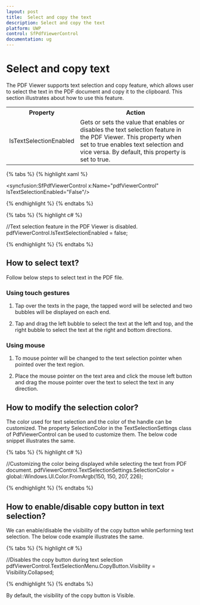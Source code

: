 ```yaml
---
layout: post
title:  Select and copy the text
description: Select and copy the text
platform: UWP
control: SfPdfViewerControl
documentation: ug
---
```


# Select and copy text

The PDF Viewer supports text selection and copy feature, which allows user to select the text in the PDF document and copy it to the clipboard. This section illustrates about how to use this feature.

<table>

<tr>
<th>Property</th>
<th>Action</th>
</tr>

<tr>
<td>IsTextSelectionEnabled</td>
<td>Gets or sets the value that enables or disables the text selection feature in the PDF Viewer. This property when set to true enables text selection and vice versa. By default, this property is set to true.</td>
</tr>

</table>

{% tabs %}
{% highlight xaml %}

<syncfusion:SfPdfViewerControl x:Name="pdfViewerControl" IsTextSelectionEnabled="False"/>

{% endhighlight %}
{% endtabs %}

{% tabs %}
{% highlight c# %}

//Text selection feature in the PDF Viewer is disabled.
pdfViewerControl.IsTextSelectionEnabled = false;

{% endhighlight %}
{% endtabs %}

## How to select text?

Follow below steps to select text in the PDF file. 

### Using touch gestures

1) Tap over the texts in the page, the tapped word will be selected and two bubbles will be displayed on each end.

2) Tap and drag the left bubble to select the text at the left and top, and the right bubble to select the text at the right and bottom directions. 

### Using mouse

1) To mouse pointer will be changed to the text selection pointer when pointed over the text region.

2) Place the mouse pointer on the text area and click the mouse left button and drag the mouse pointer over the text to select the text in any direction.

## How to modify the selection color?

The color used for text selection and the color of the handle can be customized. The property SelectionColor in the TextSelectionSettings class of PdfViewerControl can be used to customize them. The below code snippet illustrates the same.

{% tabs %}
{% highlight c# %}

//Customizing the color being displayed while selecting the text from PDF document.
pdfViewerControl.TextSelectionSettings.SelectionColor = global::Windows.UI.Color.FromArgb(150, 150, 207, 226);

{% endhighlight %}
{% endtabs %}

## How to enable/disable copy button in text selection?

We can enable/disable the visibility of the copy button while performing text selection. The below code example illustrates the same.

{% tabs %}
{% highlight c# %}

//Disables the copy button during text selection
pdfViewerControl.TextSelectionMenu.CopyButton.Visibility = Visibility.Collapsed;

{% endhighlight %}
{% endtabs %}

By default, the visibility of the copy button is Visible.